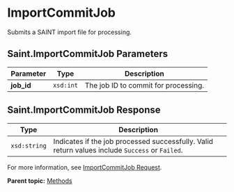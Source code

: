 # ImportCommitJob

Submits a SAINT import file for processing.

## Saint.ImportCommitJob Parameters

|Parameter|Type|Description|
|---------|----|-----------|
|**job\_id** |`xsd:int` | The job ID to commit for processing. |

## Saint.ImportCommitJob Response

|Type|Description|
|----|-----------|
|`xsd:string` | Indicates if the job processed successfully. Valid return values include `Success` or `Failed`. |

For more information, see [ImportCommitJob Request](../sample_code/r_ImportCommitJob_sample.md#).

**Parent topic:** [Methods](../methods/c_saint_methods.md)

